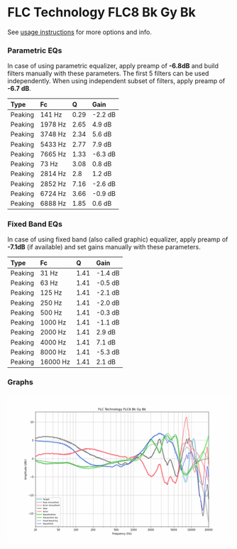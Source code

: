 # FLC Technology FLC8 Bk Gy Bk
See [usage instructions](https://github.com/jaakkopasanen/AutoEq#usage) for more options and info.

### Parametric EQs
In case of using parametric equalizer, apply preamp of **-6.8dB** and build filters manually
with these parameters. The first 5 filters can be used independently.
When using independent subset of filters, apply preamp of **-6.7 dB**.

| Type    | Fc      |    Q | Gain    |
|:--------|:--------|:-----|:--------|
| Peaking | 141 Hz  | 0.29 | -2.2 dB |
| Peaking | 1978 Hz | 2.65 | 4.9 dB  |
| Peaking | 3748 Hz | 2.34 | 5.6 dB  |
| Peaking | 5433 Hz | 2.77 | 7.9 dB  |
| Peaking | 7665 Hz | 1.33 | -6.3 dB |
| Peaking | 73 Hz   | 3.08 | 0.8 dB  |
| Peaking | 2814 Hz | 2.8  | 1.2 dB  |
| Peaking | 2852 Hz | 7.16 | -2.6 dB |
| Peaking | 6724 Hz | 3.66 | -0.9 dB |
| Peaking | 6888 Hz | 1.85 | 0.6 dB  |

### Fixed Band EQs
In case of using fixed band (also called graphic) equalizer, apply preamp of **-7.1dB**
(if available) and set gains manually with these parameters.

| Type    | Fc       |    Q | Gain    |
|:--------|:---------|:-----|:--------|
| Peaking | 31 Hz    | 1.41 | -1.4 dB |
| Peaking | 63 Hz    | 1.41 | -0.5 dB |
| Peaking | 125 Hz   | 1.41 | -2.1 dB |
| Peaking | 250 Hz   | 1.41 | -2.0 dB |
| Peaking | 500 Hz   | 1.41 | -0.3 dB |
| Peaking | 1000 Hz  | 1.41 | -1.1 dB |
| Peaking | 2000 Hz  | 1.41 | 2.9 dB  |
| Peaking | 4000 Hz  | 1.41 | 7.1 dB  |
| Peaking | 8000 Hz  | 1.41 | -5.3 dB |
| Peaking | 16000 Hz | 1.41 | 2.1 dB  |

### Graphs
![](./FLC%20Technology%20FLC8%20Bk%20Gy%20Bk.png)
